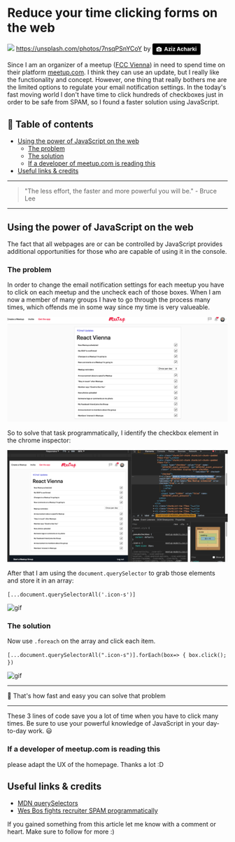 # Reduce your time clicking forms on the web

[<img src="https://images.unsplash.com/photo-1494249465471-5655b7878482?dpr=2&auto=format&fit=crop&w=1080&h=720&q=80&cs=tinysrgb&crop=">](
https://unsplash.com/photos/7nsqPSnYCoY)
https://unsplash.com/photos/7nsqPSnYCoY by <a style="background-color:black;color:white;text-decoration:none;padding:4px 6px;font-family:-apple-system, BlinkMacSystemFont, &quot;San Francisco&quot;, &quot;Helvetica Neue&quot;, Helvetica, Ubuntu, Roboto, Noto, &quot;Segoe UI&quot;, Arial, sans-serif;font-size:12px;font-weight:bold;line-height:1.2;display:inline-block;border-radius:3px;" href="http://unsplash.com/@acharki95?utm_medium=referral&amp;utm_campaign=photographer-credit&amp;utm_content=creditBadge" target="_blank" rel="noopener noreferrer" title="Download free do whatever you want high-resolution photos from Aziz Acharki"><span style="display:inline-block;padding:2px 3px;"><svg xmlns="http://www.w3.org/2000/svg" style="height:12px;width:auto;position:relative;vertical-align:middle;top:-1px;fill:white;" viewBox="0 0 32 32"><title></title><path d="M20.8 18.1c0 2.7-2.2 4.8-4.8 4.8s-4.8-2.1-4.8-4.8c0-2.7 2.2-4.8 4.8-4.8 2.7.1 4.8 2.2 4.8 4.8zm11.2-7.4v14.9c0 2.3-1.9 4.3-4.3 4.3h-23.4c-2.4 0-4.3-1.9-4.3-4.3v-15c0-2.3 1.9-4.3 4.3-4.3h3.7l.8-2.3c.4-1.1 1.7-2 2.9-2h8.6c1.2 0 2.5.9 2.9 2l.8 2.4h3.7c2.4 0 4.3 1.9 4.3 4.3zm-8.6 7.5c0-4.1-3.3-7.5-7.5-7.5-4.1 0-7.5 3.4-7.5 7.5s3.3 7.5 7.5 7.5c4.2-.1 7.5-3.4 7.5-7.5z"></path></svg></span><span style="display:inline-block;padding:2px 3px;">Aziz Acharki</span></a>

Since I am an organizer of a meetup ([FCC Vienna](https://www.meetup.com/de-DE/Free-Code-Camp-Vienna/)) in need to spend time on their platform [meetup.com](meetup.com). I think they can use an update, but I really like the functionality and concept. However, one thing that really bothers me are the limited options to regulate your email notification settings. In the today's fast moving world I don't have time to click hundreds of checkboxes just in order to be safe from SPAM, so I found a faster solution using JavaScript.


## 📄 Table of contents


  * [Using the power of JavaScript on the web](#using-the-power-of-javascript-on-the-web)
    * [The problem](#the-problem)
    * [The solution](#the-solution)
    * [If a developer of meetup.com is reading this](#if-a-developer-of-meetupcom-is-reading-this)
  * [Useful links & credits](#useful-links-credits)

---
>"The less effort, the faster and more powerful you will be." - Bruce Lee
---

## Using the power of JavaScript on the web

The fact that all webpages are or can be controlled by JavaScript provides additional opportunities for those who are capable of using it in the console.

### The problem

In order to change the email notification settings for each meetup you have to click on each meetup and the uncheck each of those boxes. When I am now a member of many groups I have to go through the process many times, which offends me in some way since my time is very valueable.

<img src="../assets/REDCLICK/emailUpdates.png" alt="screenshot"/>

So to solve that task programmatically, I identify the checkbox element in the chrome inspector:

<img src="../assets/REDCLICK/inspector.png" alt="screenshot"/>

After that I am using the `document.querySelector` to grab those elements and store it in an array:

`[...document.querySelectorAll('.icon-s')]`

<img src="http://recordit.co/yWtOhgoZju.gif" alt="gif"/>

### The solution

Now use `.foreach` on the array and click each item.

`[...document.querySelectorAll(".icon-s")].forEach(box=> {
  box.click();
})`


<img src="http://g.recordit.co/LcTYPfxEEj.gif" alt="gif"/>

___
🚀 That's how fast and easy you can solve that problem
___

These 3 lines of code save you a lot of time when you have to click many times. Be sure to use your powerful knowledge of JavaScript in your day-to-day work. 😃

### If a developer of meetup.com is reading this

please adapt the UX of the homepage. Thanks a lot :D


## Useful links & credits
- [MDN querySelectors](https://developer.mozilla.org/en/docs/Web/API/Document/querySelector)
- [Wes Bos fights recruiter SPAM programmatically](https://www.youtube.com/watch?v=Ddu1T3BdATg)




If you gained something from this article let me know with a comment or heart. Make sure to follow for more :)


<!-- Written by Daniel Deutsch (deudan1010@gmail.com) -->
